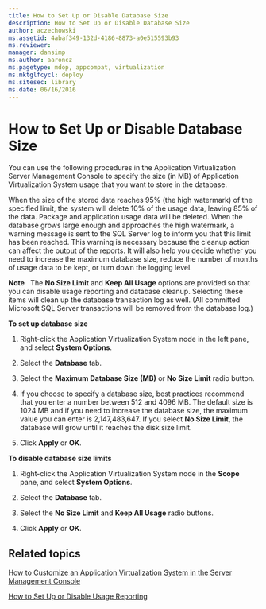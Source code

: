 ```yaml
---
title: How to Set Up or Disable Database Size
description: How to Set Up or Disable Database Size
author: aczechowski
ms.assetid: 4abaf349-132d-4186-8873-a0e515593b93
ms.reviewer: 
manager: dansimp
ms.author: aaroncz
ms.pagetype: mdop, appcompat, virtualization
ms.mktglfcycl: deploy
ms.sitesec: library
ms.date: 06/16/2016
---
```



# How to Set Up or Disable Database Size


You can use the following procedures in the Application Virtualization Server Management Console to specify the size (in MB) of Application Virtualization System usage that you want to store in the database.

When the size of the stored data reaches 95% (the high watermark) of the specified limit, the system will delete 10% of the usage data, leaving 85% of the data. Package and application usage data will be deleted. When the database grows large enough and approaches the high watermark, a warning message is sent to the SQL Server log to inform you that this limit has been reached. This warning is necessary because the cleanup action can affect the output of the reports. It will also help you decide whether you need to increase the maximum database size, reduce the number of months of usage data to be kept, or turn down the logging level.

**Note**  
The **No Size Limit** and **Keep All Usage** options are provided so that you can disable usage reporting and database cleanup. Selecting these items will clean up the database transaction log as well. (All committed Microsoft SQL Server transactions will be removed from the database log.)

 

**To set up database size**

1.  Right-click the Application Virtualization System node in the left pane, and select **System Options**.

2.  Select the **Database** tab.

3.  Select the **Maximum Database Size (MB)** or **No Size Limit** radio button.

4.  If you choose to specify a database size, best practices recommend that you enter a number between 512 and 4096 MB. The default size is 1024 MB and if you need to increase the database size, the maximum value you can enter is 2,147,483,647. If you select **No Size Limit**, the database will grow until it reaches the disk size limit.

5.  Click **Apply** or **OK**.

**To disable database size limits**

1.  Right-click the Application Virtualization System node in the **Scope** pane, and select **System Options**.

2.  Select the **Database** tab.

3.  Select the **No Size Limit** and **Keep All Usage** radio buttons.

4.  Click **Apply** or **OK**.

## Related topics


[How to Customize an Application Virtualization System in the Server Management Console](how-to-customize-an-application-virtualization-system-in-the-server-management-console.md)

[How to Set Up or Disable Usage Reporting](how-to-set-up-or-disable-usage-reporting.md)

 

 





